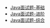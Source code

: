 * [Java面试题-基础](/notes/面试题/Java面试题-基础.md)
* [Java面试题-进阶](/notes/面试题/Java面试题-进阶.md)
* [Java面试题-综合](/notes/面试题/自己整理面试题.md)